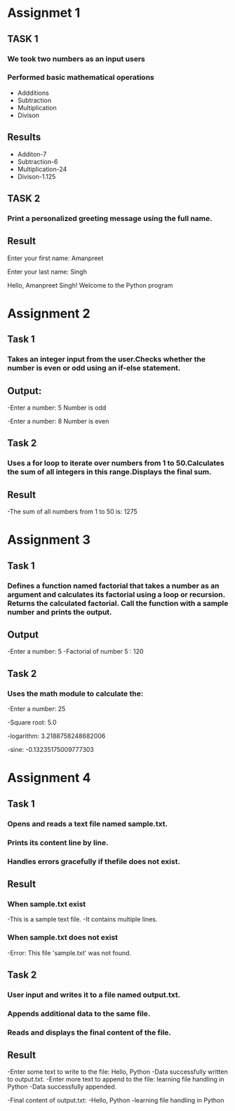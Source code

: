 # Assignmet 1

## TASK 1

### We took two numbers as an input users

### Performed basic mathematical operations

- Addditions
- Subtraction
- Multiplication
- Divison

## Results

- Additon-7
- Subtraction-6
- Multiplication-24
- Divison-1.125

## TASK 2

### Print a personalized greeting message using the full name.

## Result

Enter your first name: Amanpreet

Enter your last name: Singh

Hello, Amanpreet Singh! Welcome to the Python program

# Assignment 2

## Task 1

### Takes an integer input from the user.Checks whether the number is even or odd using an if-else statement.

## Output:

-Enter a number: 5
Number is odd

-Enter a number: 8
Number is even

## Task 2

### Uses a for loop to iterate over numbers from 1 to 50.Calculates the sum of all integers in this range.Displays the final sum.

## Result

-The sum of all numbers from 1 to 50 is: 1275

# Assignment 3

## Task 1

### Defines a function named factorial that takes a number as an argument and calculates its factorial using a loop or recursion. Returns the calculated factorial. Call the function with a sample number and prints the output.

## Output

-Enter a number: 5
-Factorial of number 5 : 120

## Task 2

### Uses the math module to calculate the:

-Enter a number: 25

-Square root: 5.0

-logarithm: 3.2188758248682006

-sine: -0.13235175009777303

# Assignment 4

## Task 1

### Opens and reads a text file named sample.txt.

### Prints its content line by line.

### Handles errors gracefully if thefile does not exist.

## Result

### When sample.txt exist

-This is a sample text file.
-It contains multiple lines.

### When sample.txt does not exist

-Error: This file 'sample.txt' was not found.

## Task 2

### User input and writes it to a file named output.txt.

### Appends additional data to the same file.

### Reads and displays the final content of the file.

## Result

-Enter some text to write to the file: Hello, Python
-Data successfully written to output.txt.
-Enter more text to append to the file: learning file handling in Python
-Data successfully appended.

-Final content of output.txt:
-Hello, Python
-learning file handling in Python

